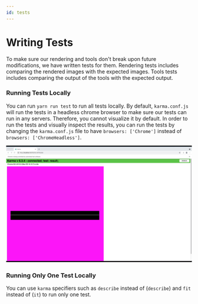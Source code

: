 ```yaml
---
id: tests
---
```


# Writing Tests

To make sure our rendering and tools don't break upon future modifications, we have
written tests for them. Rendering tests includes comparing the rendered images
with the expected images. Tools tests includes comparing the output of the tools
with the expected output.

### Running Tests Locally

You can run `yarn run test` to run all tests locally.
By default, `karma.conf.js` will run the tests in a headless chrome browser to make
sure our tests can run in any servers. Therefore, you cannot visualize it by default. In order
to run the tests and visually inspect the results, you can run the tests by changing the
`karma.conf.js` file to have `browsers: ['Chrome']` instead of `browsers: ['ChromeHeadless']`.

![renderingTests](../assets/tests.gif)

### Running Only One Test Locally

You can use `karma` specifiers such as `describe` instead of (`describe`) and `fit` instead
of (`it`) to run only one test.
